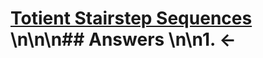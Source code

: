 # [Totient Stairstep Sequences](https://projecteuler.net/problem=337) \n\n\n## Answers \n\n1. &larr;

